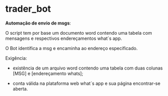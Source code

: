 # trader_bot

__Automação de envio de msgs__:


O script tem por base um documento word contendo uma tabela com mensagens e respectivos endereçamentos what´s app.

O Bot identifica a msg e encaminha ao endereço especificado.

Exigência:

* existência de um arquivo word contendo uma tabela com duas colunas [MSG] e [endereçamento whats];

* conta válida na plataforma web what´s app e sua página encontrar-se aberta.
